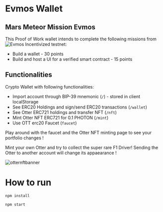 
# Evmos Wallet

## Mars Meteor Mission Evmos
This Proof of Work wallet intends to complete the following missions from ![Evmos Incentivized testnet](https://evmos.blog/evmos-incentivized-testnet-event-the-mars-meteor-missions-bbbb7ffa1b7c):
- Build a wallet - 30 points
- Build and host a UI for a verified smart contract - 15 points


## Functionalities

Crypto Wallet with following functionalities:
- Import account through BIP-39 mnemonic (```/```) - stored in client localStorage
- See ERC20 Holdings and sign/send ERC20 transactions (```/wallet```)
- See Otter ERC721 holdings and transfer NFT (```/nft```)
- Mint Otter NFT ERC721 for 0.1 PHOTON (```/mint```)
- Use OTT erc20 Faucet (```faucet```)

Play around with the faucet and the Otter NFT minting page to see your portfolio changes !

Mint your own Otter and try to collect the super rare F1 Driver! Sending the Otter to another account will change its appaearance !

![otternftbanner](https://user-images.githubusercontent.com/44973056/145156428-7e7008fd-17e6-4119-be18-a2d130152726.png)


# How to run
```npm install```

```npm start```
